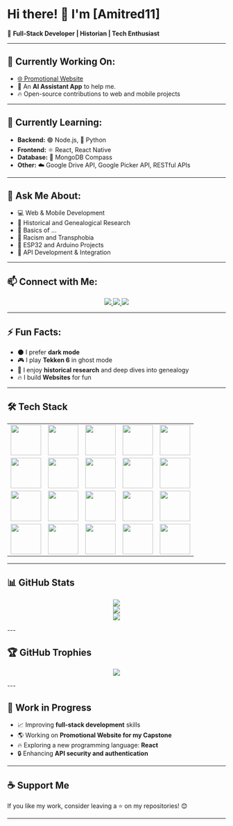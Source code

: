 # Hi there! 👋 I'm [Amitred11]  

🚀 **Full-Stack Developer | Historian | Tech Enthusiast**  

---  

## 🔭 Currently Working On:  
- [🌐 Promotional Website](https://github.com/Amitred11/PromotionalWebsite)  
- 📅 An **AI Assistant App** to help me.  
- 🔥 Open-source contributions to web and mobile projects  

---  

## 🌱 Currently Learning:  
- **Backend:** 🟢 Node.js, 🐍 Python  
- **Frontend:** ⚛️ React, React Native  
- **Database:** 🍃 MongoDB Compass  
- **Other:** ☁️ Google Drive API, Google Picker API, RESTful APIs  

---  

## 💬 Ask Me About:  
- 💻 Web & Mobile Development  
- 📜 Historical and Genealogical Research  
- 🔐 Basics of ...  
- 🚨 Racism and Transphobia  
- 🔌 ESP32 and Arduino Projects  
- 🔗 API Development & Integration  

---  

## 📫 Connect with Me:  
<p align="center">  
  <a href="https://www.linkedin.com/in/amadore-iii-leoncio-d-011841328/">  
    <img src="https://img.shields.io/badge/LinkedIn-blue?logo=linkedin&style=for-the-badge" />  
  </a>  
  <a href="https://www.facebook.com/leoncio.amadoreiii/">  
    <img src="https://img.shields.io/badge/Facebook-blue?logo=facebook&style=for-the-badge" />  
  </a>  
  <a href="https://github.com/Amitred11">  
    <img src="https://img.shields.io/badge/GitHub-181717?logo=github&style=for-the-badge" />  
  </a>  
</p>  

---  

## ⚡ Fun Facts:  
- 🌑 I prefer **dark mode**  
- 🎮 I play **Tekken 6** in ghost mode  
- 📖 I enjoy **historical research** and deep dives into genealogy  
- 🔥 I build **Websites** for fun  

---  

## 🛠 Tech Stack  
<p align="center">
  <table>
    <tr align="center">
      <td><img src="https://skillicons.dev/icons?i=html" width="70"></td>
      <td><img src="https://skillicons.dev/icons?i=css" width="70"></td>
      <td><img src="https://skillicons.dev/icons?i=js" width="70"></td>
      <td><img src="https://skillicons.dev/icons?i=php" width="70"></td>
      <td><img src="https://skillicons.dev/icons?i=nodejs" width="70"></td>
    </tr>
    <tr align="center">
      <td><img src="https://skillicons.dev/icons?i=python" width="70"></td>
      <td><img src="https://skillicons.dev/icons?i=react" width="70"></td>
      <td><img src="https://skillicons.dev/icons?i=mongodb" width="70"></td>
      <td><img src="https://skillicons.dev/icons?i=mysql" width="70"></td>
      <td><img src="https://skillicons.dev/icons?i=git" width="70"></td>
    </tr>
    <tr align="center">
      <td><img src="https://skillicons.dev/icons?i=github" width="70"></td>
      <td><img src="https://skillicons.dev/icons?i=java" width="70"></td>
      <td><img src="https://skillicons.dev/icons?i=c" width="70"></td>
      <td><img src="https://skillicons.dev/icons?i=cs" width="70"></td>
      <td><img src="https://skillicons.dev/icons?i=discord" width="70"></td>
    </tr>
    <tr align="center">
      <td><img src="https://skillicons.dev/icons?i=firebase" width="70"></td>
      <td><img src="https://skillicons.dev/icons?i=flask" width="70"></td>
      <td><img src="https://skillicons.dev/icons?i=npm" width="70"></td>
      <td><img src="https://skillicons.dev/icons?i=visualstudio" width="70"></td>
      <td><img src="https://skillicons.dev/icons?i=electron" width="70"></td>
    </tr>
  </table>
</p>



---

## 📊 GitHub Stats  
<p align="center">  
  <img src="https://github-readme-stats.vercel.app/api?username=Amitred11&show_icons=true&theme=dark&hide_border=true" />  
  <br />  
  <img src="https://github-readme-stats.vercel.app/api/top-langs/?username=Amitred11&layout=compact&theme=dark&hide_border=true" />  
  <br />  
  <img src="https://streak-stats.demolab.com?user=Amitred11&theme=dark&hide_border=true&date_format=j%20M%5B%20Y%5D" />  
</p>  
---  

## 🏆 GitHub Trophies  
<p align="center">  
  <img src="https://github-profile-trophy.vercel.app/?username=Amitred11&theme=darkhub&column=7" />  
</p>  
---  

## 🚀 Work in Progress  
- 📈 Improving **full-stack development** skills  
- 🌎 Working on **Promotional Website for my Capstone**  
- 🔥 Exploring a new programming language: **React**  
- 🔒 Enhancing **API security and authentication**  

---  

## ☕ Support Me  
If you like my work, consider leaving a ⭐ on my repositories! 😊  

---
